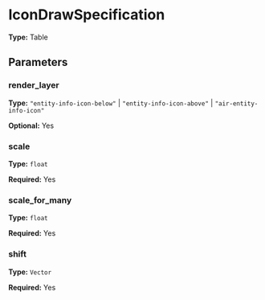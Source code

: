 # IconDrawSpecification

**Type:** Table

## Parameters

### render_layer

**Type:** `"entity-info-icon-below"` | `"entity-info-icon-above"` | `"air-entity-info-icon"`

**Optional:** Yes

### scale

**Type:** `float`

**Required:** Yes

### scale_for_many

**Type:** `float`

**Required:** Yes

### shift

**Type:** `Vector`

**Required:** Yes

